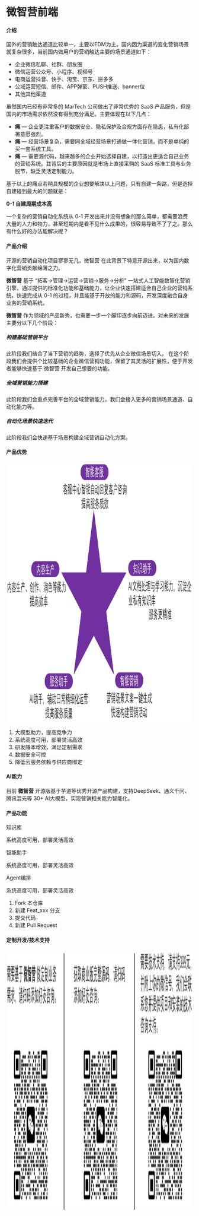 # 微智营前端

#### 介绍
国外的营销触达通道比较单一，主要以EDM为主。国内因为渠道的变化营销场景就复杂很多，当前国内做用户的营销触达主要的场景通道如下：

- 企业微信私聊、社群、朋友圈
- 微信运营公众号、小程序、视频号
- 电商运营抖音、快手、淘宝、京东、拼多多
- 公域运营短信、邮件、APP弹窗、PUSH推送、banner位
- 其他其他渠道

虽然国内已经有非常多的 MarTech 公司做出了非常优秀的 SaaS 产品服务，但是国内的市场需求依然没有得到充分满足。主要体现在以下几点：


-  **痛**  — 企业更注重客户的数据安全、隐私保护及合规方面存在隐患，私有化部署意愿强烈。
-  **痛**  — 经营场景复杂，需要同全域经营场景打通做一体化营销，而不是单纯的买一套系统工具。
-  **痛**  — 需要源代码，越来越多的企业开始选择自建，以打造出更适合自己业务的营销系统。其背后的主要原因就是市场上直接采购的 SaaS 标准工具与业务脱节，缺乏灵活定制能力。

基于以上的痛点若稍具规模的企业想要解决以上问题，只有自建一条路，但是选择自建碰到最大的问题就是：

 **0-1 自建周期成本高** 

一个复杂的营销自动化系统从 0-1 开发出来并没有想象的那么简单，都需要浪费大量的人力和物力，甚至短期内是看不见什么成果的，很容易导致不了了之。那么有什么好的办法能解决呢？



#### 产品介绍
开源的营销自动化项目寥寥无几，微智营 在此背景下特意开源出来，以为国内数字化营销贡献绵薄之力。

 **微智营**  基于 “拓客->管理->运营->营销->服务->分析” 一站式人工智能数智化营销引擎，通过提供的标准化功能和基础能力，让企业快速搭建适合自己企业的营销系统，快速完成从 0-1 的过程，并且能基于开放的能力和源码，开发深度融合自身业务的营销系统。

 **微智营**  作为领域的产品新秀，也需要一步一个脚印逐步向前迈进。对未来的发展主要分以下几个阶段：

##### 构建基础营销平台

此阶段我们结合了当下营销的趋势，选择了优先从企业微信场景切入。 在这个阶段我们会提供个比较基础的企业微信营销功能，保留了其灵活的扩展性，便于开发者能够快速基于 微智营 开发自己想要的功能。

##### 全域营销能力搭建

此阶段我们会重点完善平台的全域营销能力，我们会接入更多的营销场景通道、自动化能力等。

##### 自动化场景快速迭代

此阶段我们会快速基于场景构建全域营销自动化方案。

#### 产品优势

<img src="./docs/20250321150727.png" width="700" height="700" alt="描述文字">

1.  大模型助力，提高竞争力
2.  系统高度可用，部署灵活高效
3.  研发降本增效，满足定制需求
4.  数据安全可控
5.  降低云服务依赖与供应商绑定


#### AI能力

目前  **微智营**  开源版基于芋道等优秀开源产品构建，支持DeepSeek、通义千问、腾讯混元等 30+ AI大模型，实现营销相关能力智能化。


#### 产品功能

知识库

系统高度可用，部署灵活高效

智能助手

系统高度可用，部署灵活高效

Agent编排

系统高度可用，部署灵活高效

1.  Fork 本仓库
2.  新建 Feat_xxx 分支
3.  提交代码
4.  新建 Pull Request


#### 定制开发/技术支持

<img src="./docs/20250321173421.png" width="700" height="700" alt="描述文字">

